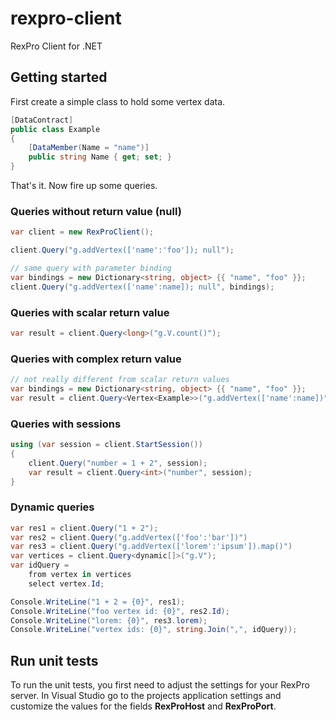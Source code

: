 rexpro-client
==============

RexPro Client for .NET

## Getting started

First create a simple class to hold some vertex data.

```C#
[DataContract]
public class Example
{
    [DataMember(Name = "name")]
    public string Name { get; set; }
}
```

That's it. Now fire up some queries.

### Queries without return value (null)

```C#
var client = new RexProClient();

client.Query("g.addVertex(['name':'foo']); null");

// same query with parameter binding
var bindings = new Dictionary<string, object> {{ "name", "foo" }};
client.Query("g.addVertex(['name':name]); null", bindings);
```

### Queries with scalar return value

```C#
var result = client.Query<long>("g.V.count()");
```

### Queries with complex return value

```C#
// not really different from scalar return values
var bindings = new Dictionary<string, object> {{ "name", "foo" }};
var result = client.Query<Vertex<Example>>("g.addVertex(['name':name])", bindings);
```

### Queries with sessions

```C#
using (var session = client.StartSession())
{
    client.Query("number = 1 + 2", session);
    var result = client.Query<int>("number", session);
}
```

### Dynamic queries

```C#
var res1 = client.Query("1 + 2");
var res2 = client.Query("g.addVertex(['foo':'bar'])")
var res3 = client.Query("g.addVertex(['lorem':'ipsum']).map()")
var vertices = client.Query<dynamic[]>("g.V");
var idQuery =
    from vertex in vertices
    select vertex.Id;

Console.WriteLine("1 + 2 = {0}", res1);
Console.WriteLine("foo vertex id: {0}", res2.Id);
Console.WriteLine("lorem: {0}", res3.lorem);
Console.WriteLine("vertex ids: {0}", string.Join(",", idQuery));
```

## Run unit tests
To run the unit tests, you first need to adjust the settings for your RexPro server.
In Visual Studio go to the projects application settings and customize the values for
the fields **RexProHost** and **RexProPort**.
